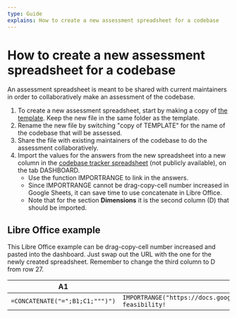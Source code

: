 ```yaml
---
type: Guide
explains: How to create a new assessment spreadsheet for a codebase
---
```


# How to create a new assessment spreadsheet for a codebase

An assessment spreadsheet is meant to be shared with current maintainers in order to collaboratively make an assessment of the codebase.

1. To create a new assessment spreadsheet, start by making a copy of [the template](https://docs.google.com/spreadsheets/d/1m9I_iqsmQpHsoFGhuIaZ6Cvwgv34Gq0k0-IvZCgkU8g/edit). Keep the new file in the same folder as the template.
2. Rename the new file by switching "copy of TEMPLATE" for the name of the codebase that will be assessed.
3. Share the file with existing maintainers of the codebase to do the assessment collaboratively.
4. Import the values for the answers from the new spreadsheet into a new column in the [codebase tracker spreadsheet](https://docs.google.com/spreadsheets/d/1wUrlZ73S-4BK3sGz87C28d0ReYELCCP4MZnKpB0UKqM/edit#gid=1451436268) (not publicly available), on the tab DASHBOARD.
    * Use the function IMPORTRANGE to link in the answers.
    * Since IMPORTRANGE cannot be drag-copy-cell number increased in Google Sheets, it can save time to use concatenate in Libre Office.
    * Note that for the section **Dimensions** it is the second column (D) that should be imported.

## Libre Office example

 This Libre Office example can be drag-copy-cell number increased and pasted into the dashboard. Just swap out the URL with the one for the newly created spreadsheet. Remember to change the third column to D from row 27.

| A1 | B1 | C1 |
| -- | -- | -- |
| `=CONCATENATE("=";B1;C1;""")")` | `IMPORTRANGE("https://docs.google.com/spreadsheets/d/1R4cngGioU3u8gZDp_MdcHUeS234NOfqZxKGfLGiJGtw/edit","Stewardship feasibility!` | C3 |
